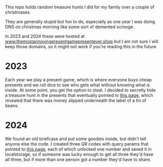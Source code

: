 This repo holds random treasure hunts I did for my family over a couple of christmases.

They are generally stupid but fun to do, especially as one year I was doing DNS on christmas morning like some sort of demented scrooge.

In 2023 and 2024 these were hosted at www.themostannoyingpresentgamepresentever.shop but I am not sure I will keep those domains, so it might not work if you're reading this in the future

# 2023
Each year we play a present game, which is where everyone buys cheap presents and we roll dice to see who gets what without knowing what is inside. At some point, you get the option to steal. I decided to secretly hide a treasure hunt in the presents that eventually pointed to [this page](/2023.html), which revealed that there was money slipped underneath the label of a tin of beans.

# 2024
We found an old briefcase and put some goodies inside, but didn't tell anyone else the code. I created three QR codes with query params that pointed to [this page](/index.html), each of which unlocked one number and saved it in localstorage, so if someone was lucky enough to get all three they'd have all three, but if more than one person got a number they'd have to share.
